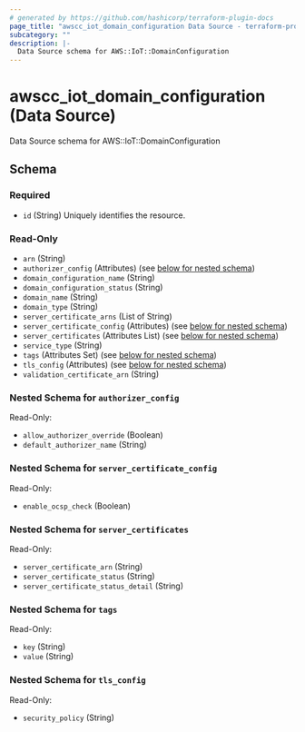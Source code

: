 ```yaml
---
# generated by https://github.com/hashicorp/terraform-plugin-docs
page_title: "awscc_iot_domain_configuration Data Source - terraform-provider-awscc"
subcategory: ""
description: |-
  Data Source schema for AWS::IoT::DomainConfiguration
---
```


# awscc_iot_domain_configuration (Data Source)

Data Source schema for AWS::IoT::DomainConfiguration



<!-- schema generated by tfplugindocs -->
## Schema

### Required

- `id` (String) Uniquely identifies the resource.

### Read-Only

- `arn` (String)
- `authorizer_config` (Attributes) (see [below for nested schema](#nestedatt--authorizer_config))
- `domain_configuration_name` (String)
- `domain_configuration_status` (String)
- `domain_name` (String)
- `domain_type` (String)
- `server_certificate_arns` (List of String)
- `server_certificate_config` (Attributes) (see [below for nested schema](#nestedatt--server_certificate_config))
- `server_certificates` (Attributes List) (see [below for nested schema](#nestedatt--server_certificates))
- `service_type` (String)
- `tags` (Attributes Set) (see [below for nested schema](#nestedatt--tags))
- `tls_config` (Attributes) (see [below for nested schema](#nestedatt--tls_config))
- `validation_certificate_arn` (String)

<a id="nestedatt--authorizer_config"></a>
### Nested Schema for `authorizer_config`

Read-Only:

- `allow_authorizer_override` (Boolean)
- `default_authorizer_name` (String)


<a id="nestedatt--server_certificate_config"></a>
### Nested Schema for `server_certificate_config`

Read-Only:

- `enable_ocsp_check` (Boolean)


<a id="nestedatt--server_certificates"></a>
### Nested Schema for `server_certificates`

Read-Only:

- `server_certificate_arn` (String)
- `server_certificate_status` (String)
- `server_certificate_status_detail` (String)


<a id="nestedatt--tags"></a>
### Nested Schema for `tags`

Read-Only:

- `key` (String)
- `value` (String)


<a id="nestedatt--tls_config"></a>
### Nested Schema for `tls_config`

Read-Only:

- `security_policy` (String)
